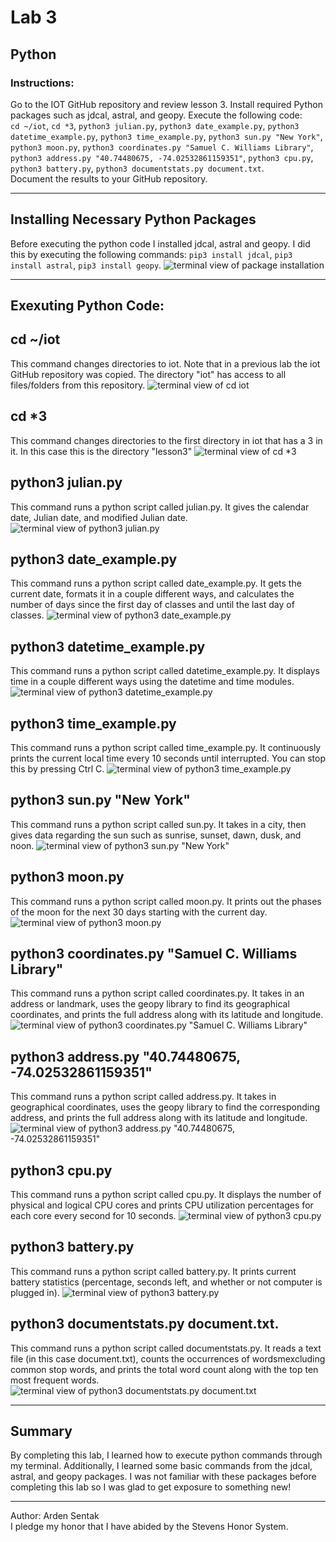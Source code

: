 # Lab 3
## Python 
### Instructions:
Go to the IOT GitHub repository and review lesson 3. Install required Python packages such as jdcal, astral, and geopy. Execute the following code: </br>
`cd ~/iot`,
`cd *3`,
`python3 julian.py`,
`python3 date_example.py`,
`python3 datetime_example.py`,
`python3 time_example.py`,
`python3 sun.py "New York"`,
`python3 moon.py`,
`python3 coordinates.py "Samuel C. Williams Library"`,
`python3 address.py "40.74480675, -74.02532861159351"`,
`python3 cpu.py`,
`python3 battery.py`,
`python3 documentstats.py document.txt`.
</br> 
Document the results to your GitHub repository. 

---
## Installing Necessary Python Packages
Before executing the python code I installed jdcal, astral and geopy. I did this by executing the following commands: `pip3 install jdcal`, 
`pip3 install astral`,
`pip3 install geopy`.
![terminal view of package installation](https://github.com/ardensentak/CPE322/blob/main/Labs/Lab3/lab3images/lab3libraries.png)

---
## Exexuting Python Code: 

## cd ~/iot
This command changes directories to iot. Note that in a previous lab the iot GitHub repository was copied. The directory "iot" has access to all files/folders from this repository. 
![terminal view of cd iot](https://github.com/ardensentak/CPE322/blob/main/Labs/Lab3/lab3images/ss1.png)
## cd *3
This command changes directories to the first directory in iot that has a 3 in it. In this case this is the directory "lesson3"
![terminal view of cd *3](https://github.com/ardensentak/CPE322/blob/main/Labs/Lab3/lab3images/ss2.png)
## python3 julian.py
This command runs a python script called julian.py. It gives the calendar date, Julian date, and modified Julian date.
![terminal view of python3 julian.py](https://github.com/ardensentak/CPE322/blob/main/Labs/Lab3/lab3images/ss3.png)
## python3 date_example.py
This command runs a python script called date_example.py. It gets the current date, formats it in a couple different ways, and calculates the number of days since the first day of classes and until the last day of classes. 
![terminal view of python3 date_example.py](https://github.com/ardensentak/CPE322/blob/main/Labs/Lab3/lab3images/ss4.png)
## python3 datetime_example.py
This command runs a python script called datetime_example.py. It displays time in a couple different ways using the datetime and time modules.
![terminal view of python3 datetime_example.py](https://github.com/ardensentak/CPE322/blob/main/Labs/Lab3/lab3images/ss5.png)
## python3 time_example.py
This command runs a python script called time_example.py. It continuously prints the current local time every 10 seconds until interrupted. You can stop this by pressing Ctrl C.
![terminal view of python3 time_example.py](https://github.com/ardensentak/CPE322/blob/main/Labs/Lab3/lab3images/ss6.png)
## python3 sun.py "New York"
This command runs a python script called sun.py. It takes in a city, then gives data regarding the sun such as sunrise, sunset, dawn, dusk, and noon. 
![terminal view of python3 sun.py "New York"](https://github.com/ardensentak/CPE322/blob/main/Labs/Lab3/lab3images/ss7.png)
## python3 moon.py
This command runs a python script called moon.py. It prints out the phases of the moon for the next 30 days starting with the current day.
![terminal view of python3 moon.py](https://github.com/ardensentak/CPE322/blob/main/Labs/Lab3/lab3images/ss8.png)
## python3 coordinates.py "Samuel C. Williams Library"
This command runs a python script called coordinates.py. It takes in an address or landmark, uses the geopy library to find its geographical coordinates, and prints the full address along with its latitude and longitude.
![terminal view of python3 coordinates.py "Samuel C. Williams Library"](https://github.com/ardensentak/CPE322/blob/main/Labs/Lab3/lab3images/ss9.png)
## python3 address.py "40.74480675, -74.02532861159351"
This command runs a python script called address.py. It takes in geographical coordinates, uses the geopy library to find the corresponding address, and prints the full address along with its latitude and longitude.
![terminal view of python3 address.py "40.74480675, -74.02532861159351"](https://github.com/ardensentak/CPE322/blob/main/Labs/Lab3/lab3images/ss10.png)
## python3 cpu.py
This command runs a python script called cpu.py. It displays the number of physical and logical CPU cores and prints CPU utilization percentages for each core every second for 10 seconds.
![terminal view of python3 cpu.py](https://github.com/ardensentak/CPE322/blob/main/Labs/Lab3/lab3images/ss11.png)
## python3 battery.py
This command runs a python script called battery.py. It prints current battery statistics (percentage, seconds left, and whether or not computer is plugged in).
![terminal view of python3 battery.py](https://github.com/ardensentak/CPE322/blob/main/Labs/Lab3/lab3images/ss12.png)
## python3 documentstats.py document.txt. 
This command runs a python script called documentstats.py. It reads a text file (in this case document.txt), counts the occurrences of wordsmexcluding common stop words, and prints the total word count along with the top ten most frequent words.
![terminal view of python3 documentstats.py document.txt](https://github.com/ardensentak/CPE322/blob/main/Labs/Lab3/lab3images/ss13.png)

---
## Summary
By completing this lab, I learned how to execute python commands through my terminal. Additionally, I learned some basic commands from the jdcal, astral, and geopy
packages. I was not familiar with these packages before completing this lab so I was glad to get exposure to something new!

---
Author: Arden Sentak </br>
I pledge my honor that I have abided by the Stevens Honor System.
